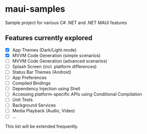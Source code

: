 # maui-samples
Sample project for various C# .NET and .NET MAUI features 

## Features currently explored ##

- [x] App Themes (Dark/Light mode)
- [x] MVVM Code Generation (simple scenarios)
- [ ] MVVM Code Generation (advanced scenarios)
- [ ] Splash Screen (incl. platform differences)
- [ ] Status Bar Themes (Android)
- [ ] App Preferences
- [ ] Compiled Bindings
- [ ] Dependency Injection using Shell
- [ ] Accessing platform-specific APIs using Conditional Compilation
- [ ] Unit Tests
- [ ] Background Services
- [ ] Media Playback (Audio, Video)
- [ ] ...

This list will be extended frequently.
